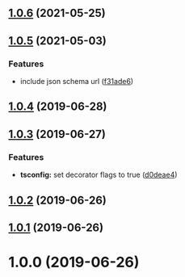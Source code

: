 ## [1.0.6](https://github.com/pascaliske/tsconfig/compare/v1.0.5...v1.0.6) (2021-05-25)



## [1.0.5](https://github.com/pascaliske/tsconfig/compare/v1.0.4...v1.0.5) (2021-05-03)


### Features

* include json schema url ([f31ade6](https://github.com/pascaliske/tsconfig/commit/f31ade6775a3534d90b0528b12593126309b5cca))



## [1.0.4](https://github.com/pascaliske/tsconfig/compare/v1.0.3...v1.0.4) (2019-06-28)



## [1.0.3](https://github.com/pascaliske/tsconfig/compare/v1.0.2...v1.0.3) (2019-06-27)


### Features

* **tsconfig:** set decorator flags to true ([d0deae4](https://github.com/pascaliske/tsconfig/commit/d0deae4))



## [1.0.2](https://github.com/pascaliske/tsconfig/compare/v1.0.1...v1.0.2) (2019-06-26)



## [1.0.1](https://github.com/pascaliske/tsconfig/compare/v1.0.0...v1.0.1) (2019-06-26)



# 1.0.0 (2019-06-26)




